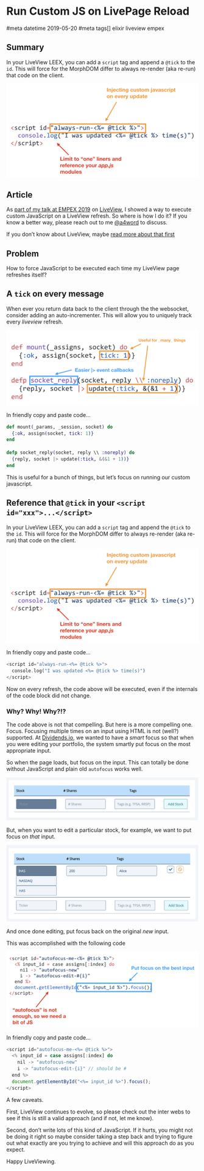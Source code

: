 # Run Custom JS on LivePage Reload
#meta datetime 2019-05-20
#meta tags[] elixir liveview empex

## Summary

In your LiveView LEEX, you can add a `script` tag and append a `@tick` to the `id`.
This will force for the MorphDOM differ to always re-render (aka re-run) that code on the client.

![Create a script with tick ID](executing-custom-javascript-with-liveview/script_id_with_tick.png)

## Article

As [part of my talk at EMPEX 2019](http://empex.co/events/2019/conference.html) on [LiveView](https://github.com/phoenixframework/phoenix_live_view), I showed a way to execute custom JavaScript on a LiveView refresh.
So where is how I do it?  If you know a better way, please reach out to me [@a4word](https://twitter.com/a4word) to discuss.

If you don’t know about LiveView, maybe [read more about that first](/articles/liveview-examples)

## Problem

How to force JavaScript to be executed each time my LiveView page
refreshes itself?


## A `tick` on every message

When ever you return data back to the client through the the websocket,
consider adding an auto-incrementer.  This will allow you to uniquely track every _liveview_ refresh.

![Adding a tick to every message](executing-custom-javascript-with-liveview/mounting_a_tick.png)

In friendly copy and paste code...

```elixir
def mount(_params, _session, socket) do
  {:ok, assign(socket, tick: 1)}
end

defp socket_reply(socket, reply \\ :noreply) do
  {reply, socket |> update(:tick, &(&1 + 1))}
end
```

This is useful for a bunch of things, but let’s focus on running our custom javascript.

## Reference that `@tick` in your `<script id="xxx">...</script>`

In your LiveView LEEX, you can add a `script` tag and append the `@tick` to the `id`.   This will force for the MorphDOM differ to always re-render (aka re-run) that code on the client.

![Create a script with tick ID](executing-custom-javascript-with-liveview/script_id_with_tick.png)

In friendly copy and paste code...

```eex
<script id="always-run-<%= @tick %>">
  console.log("I was updated <%= @tick %> time(s)")
</script>
```

Now on every refresh, the code above will be executed, even if the internals of the code block did not change.

### Why? Why! Why?!?

The code above is not that compelling.  But here is a more compelling one.
Focus.  Focusing multiple times on an input using HTML is not (well?)
supported.  At [Dividends.io](https://dividends.io), we wanted to
have a _smart_ focus so that when you were editing your portfolio,
the system smartly put focus on the most appropriate input.

So when the page loads, but focus on the input.  This can totally be done without
JavaScript and plain old `autofocus` works well.

![Autofocus on first input](executing-custom-javascript-with-liveview/focus_one.png)

But, when you want to edit a particular stock, for example, we want to put focus on _that_ input.

![Autofocus edit input](executing-custom-javascript-with-liveview/focus_two.png)

And once done editing, put focus back on the original _new_ input.

This was accomplished with the following code

![Maintaining autofocus using a script](executing-custom-javascript-with-liveview/autofocus_example.png)

In friendly copy and paste code...

```javascript
<script id="autofocus-me-<%= @tick %>">
  <% input_id = case assigns[:index] do
    nil -> "autofocus-new"
    i -> "autofocus-edit-{i}" // should be #
  end %>
  document.getElementById("<%= input_id %>").focus();
</script>
```

A few caveats.

First, LiveView continues to evolve, so please check out the inter
webs to see if this is still a valid approach (and if not, let me know).

Second, don’t write lots of this kind of JavaScript.
If it hurts, you might not be doing it right so maybe consider
taking a step back and trying to figure out what exactly are you
trying to achieve and will this approach do as you expect.

Happy LiveViewing.
